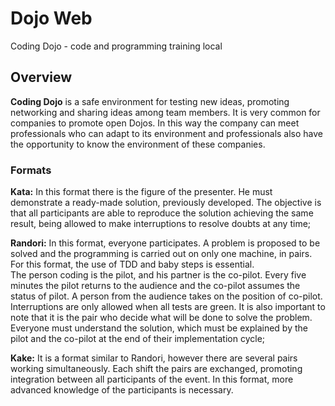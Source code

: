 # Dojo Web
Coding Dojo - code and  programming training local

## Overview
**Coding Dojo** is a safe environment for testing new ideas, promoting networking and sharing ideas among team members. It is very common for companies to promote open Dojos. In this way the company can meet professionals who can adapt to its environment and professionals also have the opportunity to know the environment of these companies.

### Formats
**Kata:** In this format there is the figure of the presenter. He must demonstrate a ready-made solution, previously developed.
The objective is that all participants are able to reproduce the solution achieving the same result, being allowed to make interruptions to resolve doubts at any time;

**Randori:** In this format, everyone participates. A problem is proposed to be solved and the programming is carried out on only one machine, in pairs. For this format, the use of TDD and baby steps is essential.<br/>
The person coding is the pilot, and his partner is the co-pilot. Every five minutes the pilot returns to the audience and the co-pilot assumes the status of pilot. A person from the audience takes on the position of co-pilot.<br/>
Interruptions are only allowed when all tests are green. It is also important to note that it is the pair who decide what will be done to solve the problem. Everyone must understand the solution, which must be explained by the pilot and the co-pilot at the end of their implementation cycle;

**Kake:** It is a format similar to Randori, however there are several pairs working simultaneously. Each shift the pairs are exchanged, promoting integration between all participants of the event. In this format, more advanced knowledge of the participants is necessary.
